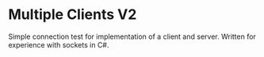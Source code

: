 # Multiple Clients V2

Simple connection test for implementation of a client and server. Written for experience with sockets in C#.

